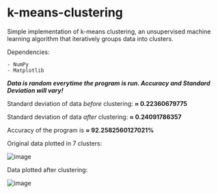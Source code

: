# k-means-clustering

Simple implementation of k-means clustering, an unsupervised machine learning algorithm that iteratively groups data into clusters. 

Dependencies:

    - NumPy
    - Matplotlib

_**Data is random everytime the program is run. Accuracy and Standard Deviation will vary!**_

Standard deviation of data _before_ clustering: **≈ 0.22360679775**

Standard deviation of data _after_ clustering: **≈ 0.24091786357**

Accuracy of the program is **≈ 92.2582560127021%**

Original data plotted in 7 clusters:


![image](https://user-images.githubusercontent.com/85080576/146835060-45e5e34d-ed8e-43dc-977e-f6df0bad9f4d.png)

Data plotted after clustering:

![image](https://user-images.githubusercontent.com/85080576/146835029-a0719318-8073-4577-9a46-47cc3a42969b.png)

